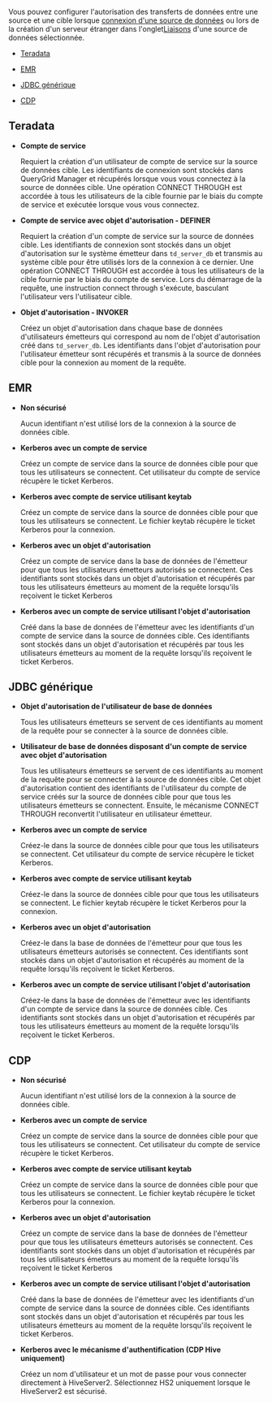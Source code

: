 Vous pouvez configurer l'autorisation des transferts de données entre une source et une cible lorsque [connexion d'une source de données](znp1640282079399.md) ou lors de la création d'un serveur étranger dans l'onglet[Liaisons](kzu1674159463068.md) d'une source de données sélectionnée.

-   [Teradata](#Teradata)

-   [EMR](#EMR)

-   [JDBC générique](#GenericJDBC)

-   [CDP](#CDP)

Teradata
--------

-   **Compte de service**

    Requiert la création d'un utilisateur de compte de service sur la source de données cible. Les identifiants de connexion sont stockés dans QueryGrid Manager et récupérés lorsque vous vous connectez à la source de données cible. Une opération CONNECT THROUGH est accordée à tous les utilisateurs de la cible fournie par le biais du compte de service et exécutée lorsque vous vous connectez.

-   **Compte de service avec objet d'autorisation - DEFINER**

    Requiert la création d'un compte de service sur la source de données cible. Les identifiants de connexion sont stockés dans un objet d'autorisation sur le système émetteur dans `td_server_db` et transmis au système cible pour être utilisés lors de la connexion à ce dernier. Une opération CONNECT THROUGH est accordée à tous les utilisateurs de la cible fournie par le biais du compte de service. Lors du démarrage de la requête, une instruction connect through s'exécute, basculant l'utilisateur vers l'utilisateur cible.

-   **Objet d'autorisation - INVOKER**

    Créez un objet d'autorisation dans chaque base de données d'utilisateurs émetteurs qui correspond au nom de l'objet d'autorisation créé dans `td_server_db`. Les identifiants dans l'objet d'autorisation pour l'utilisateur émetteur sont récupérés et transmis à la source de données cible pour la connexion au moment de la requête.

EMR
---

-   **Non sécurisé**

    Aucun identifiant n'est utilisé lors de la connexion à la source de données cible.

-   **Kerberos avec un compte de service**

    Créez un compte de service dans la source de données cible pour que tous les utilisateurs se connectent. Cet utilisateur du compte de service récupère le ticket Kerberos.

-   **Kerberos avec compte de service utilisant keytab**

    Créez un compte de service dans la source de données cible pour que tous les utilisateurs se connectent. Le fichier keytab récupère le ticket Kerberos pour la connexion.

-   **Kerberos avec un objet d'autorisation**

    Créez un compte de service dans la base de données de l'émetteur pour que tous les utilisateurs émetteurs autorisés se connectent. Ces identifiants sont stockés dans un objet d'autorisation et récupérés par tous les utilisateurs émetteurs au moment de la requête lorsqu'ils reçoivent le ticket Kerberos

-   **Kerberos avec un compte de service utilisant l'objet d'autorisation**

    Créé dans la base de données de l'émetteur avec les identifiants d'un compte de service dans la source de données cible. Ces identifiants sont stockés dans un objet d'autorisation et récupérés par tous les utilisateurs émetteurs au moment de la requête lorsqu'ils reçoivent le ticket Kerberos.

JDBC générique
--------------

-   **Objet d'autorisation de l'utilisateur de base de données**

    Tous les utilisateurs émetteurs se servent de ces identifiants au moment de la requête pour se connecter à la source de données cible.

-   **Utilisateur de base de données disposant d'un compte de service avec objet d'autorisation**

    Tous les utilisateurs émetteurs se servent de ces identifiants au moment de la requête pour se connecter à la source de données cible. Cet objet d'autorisation contient des identifiants de l'utilisateur du compte de service créés sur la source de données cible pour que tous les utilisateurs émetteurs se connectent. Ensuite, le mécanisme CONNECT THROUGH reconvertit l'utilisateur en utilisateur émetteur.

-   **Kerberos avec un compte de service**

    Créez-le dans la source de données cible pour que tous les utilisateurs se connectent. Cet utilisateur du compte de service récupère le ticket Kerberos.

-   **Kerberos avec compte de service utilisant keytab**

    Créez-le dans la source de données cible pour que tous les utilisateurs se connectent. Le fichier keytab récupère le ticket Kerberos pour la connexion.

-   **Kerberos avec un objet d'autorisation**

    Créez-le dans la base de données de l'émetteur pour que tous les utilisateurs émetteurs autorisés se connectent. Ces identifiants sont stockés dans un objet d'autorisation et récupérés au moment de la requête lorsqu'ils reçoivent le ticket Kerberos.

-   **Kerberos avec un compte de service utilisant l'objet d'autorisation**

    Créez-le dans la base de données de l'émetteur avec les identifiants d'un compte de service dans la source de données cible. Ces identifiants sont stockés dans un objet d'autorisation et récupérés par tous les utilisateurs émetteurs au moment de la requête lorsqu'ils reçoivent le ticket Kerberos.

CDP
---

-   **Non sécurisé**

    Aucun identifiant n'est utilisé lors de la connexion à la source de données cible.

-   **Kerberos avec un compte de service**

    Créez un compte de service dans la source de données cible pour que tous les utilisateurs se connectent. Cet utilisateur du compte de service récupère le ticket Kerberos.

-   **Kerberos avec compte de service utilisant keytab**

    Créez un compte de service dans la source de données cible pour que tous les utilisateurs se connectent. Le fichier keytab récupère le ticket Kerberos pour la connexion.

-   **Kerberos avec un objet d'autorisation**

    Créez un compte de service dans la base de données de l'émetteur pour que tous les utilisateurs émetteurs autorisés se connectent. Ces identifiants sont stockés dans un objet d'autorisation et récupérés par tous les utilisateurs émetteurs au moment de la requête lorsqu'ils reçoivent le ticket Kerberos

-   **Kerberos avec un compte de service utilisant l'objet d'autorisation**

    Créé dans la base de données de l'émetteur avec les identifiants d'un compte de service dans la source de données cible. Ces identifiants sont stockés dans un objet d'autorisation et récupérés par tous les utilisateurs émetteurs au moment de la requête lorsqu'ils reçoivent le ticket Kerberos.

-   **Kerberos avec le mécanisme d'authentification (CDP Hive uniquement)**

    Créez un nom d'utilisateur et un mot de passe pour vous connecter directement à HiveServer2. Sélectionnez HS2 uniquement lorsque le HiveServer2 est sécurisé.
